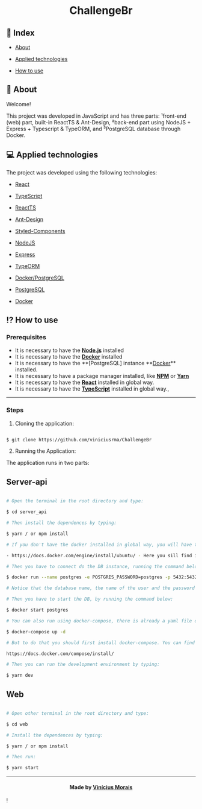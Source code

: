 <h1  align="center">
  ChallengeBr
</h1>
  
## 📍 Index

- [About](#About)

- [Applied technologies](#applied-technologies)

- [How to use](#how-to-use)

<a  id="about"></a>

## 📑 About

Welcome!

This project was developed in JavaScript and has three parts: ¹front-end (web) part, built-in ReactTS & Ant-Design, ²back-end part using NodeJS + Express + Typescript & TypeORM, and ³PostgreSQL database through Docker.

<a  id="applied-technologies"></a>

## 💻 Applied technologies

The project was developed using the following technologies:

- [React](https://reactjs.org/)
- [TypeScript](https://www.typescriptlang.org/)
- [ReactTS](https://www.typescriptlang.org/docs/handbook/react.html)
- [Ant-Design](https://ant.design/)
- [Styled-Components](https://styled-components.com/)

- [NodeJS](https://nodejs.org/en/)
- [Express](https://expressjs.com/)
- [TypeORM](https://typeorm.io/#/)

- [Docker/PostgreSQL](https://hub.docker.com/_/postgres)
- [PostgreSQL](https://www.postgresql.org/)
- [Docker](https://hub.docker.com/)

<a  id="how-to-use"></a>

## ⁉ How to use

### **Prerequisites**

- It is necessary to have the **[Node.js](https://nodejs.org/en/)** installed
- It is necessary to have the **[Docker](hhttps://hub.docker.com/)** installed
- It is necessary to have the **[PostgreSQL] instance **[Docker](https://hub.docker.com/_/postgres)\*\* installed.
- It is necessary to have a package manager installed, like **[NPM](https://www.npmjs.com/)** or **[Yarn](https://yarnpkg.com/)**
- It is necessary to have the **[React](https://reactjs.org/)** installed in global way.
- It is necessary to have the **[TypeScript](https://www.typescriptlang.org/)** installed in global way.,

---

### **Steps**

1. Cloning the application:

```sh

$ git clone https://github.com/viniciusrma/ChallengeBr

```

2. Running the Application:

The application runs in two parts:

## Server-api

```sh

# Open the terminal in the root directory and type:

$ cd server_api

# Then install the dependences by typing:

$ yarn / or npm install

# If you don't have the docker installed in global way, you will have to do this to have access to the DB.

- https://docs.docker.com/engine/install/ubuntu/ - Here you sill find instructions to install it on your machine.

# Then you have to connect do the DB instance, running the command below:

$ docker run --name postgres -e POSTGRES_PASSWORD=postgres -p 5432:5432 -d postgres

# Notice that the database name, the name of the user and the password are all 'postgres'.

# Then you have to start the DB, by running the command below:

$ docker start postgres

# You can also run using docker-compose, there is already a yaml file on the root directory of the server_api, so you can run it with:

$ docker-compose up -d

# But to do that you should first install docker-compose. You can find it here:

https://docs.docker.com/compose/install/

# Then you can run the development environment by typing:

$ yarn dev

```

## Web

```sh

# Open other terminal in the root directory and type:

$ cd web

# Install the dependences by typing:

$ yarn / or npm install

# Then run:

$ yarn start

```

---

<h4  align="center">
Made by <a  href="https://www.linkedin.com/in/viniciusrma/"  target="_blank">Vinícius Morais</a>
</h4>
!
